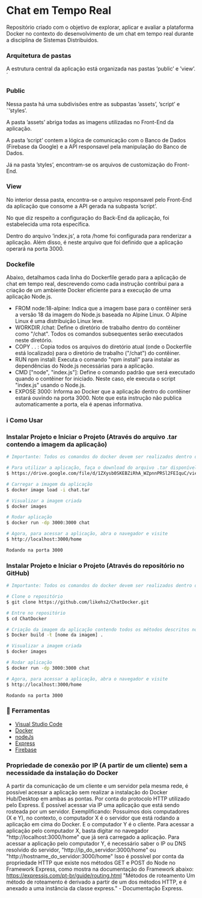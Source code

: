 # Chat em Tempo Real
Repositório criado com o objetivo de explorar, aplicar e avaliar a plataforma Docker no contexto do desenvolvimento de um chat em tempo real durante a disciplina de Sistemas Distribuidos. 

### Arquitetura de pastas

A estrutura central da aplicação está organizada nas pastas ’public’ e ’view’. ´
### Public
Nessa pasta há uma subdivisões entre as subpastas ’assets’, ’script’ e ˜’styles’. 

A pasta ’assets’ abriga todas as imagens utilizadas no Front-End da aplicação.

A pasta ’script’ contem a lógica de comunicação com o Banco de Dados (Firebase da Google) e a API responsavel pela manipulação do Banco de Dados. 

Já na pasta ’styles’, encontram-se os arquivos de customização do Front-End.

### View
No interior dessa pasta, encontra-se o arquivo responsavel pelo Front-End da aplicação que consome a API gerada na subpasta ’script’. 

No que diz respeito a configuração do Back-End da aplicação, foi estabelecida uma rota específica. 

Dentro do arquivo ’index.js’, a rota /home foi configurada para renderizar a aplicação.  Além disso, é neste arquivo que foi definido que a aplicação operará na porta 3000.

### Dockefile
Abaixo, detalhamos cada linha do Dockerfile gerado para a aplicação de chat em tempo real, descrevendo como cada instrução contribui para a criação de um ambiente Docker eficiente para a execução de uma aplicação Node.js.

- FROM node:18-alpine: Indica que a imagem base para o contêiner será a versão 18 da imagem do Node.js baseada no Alpine Linux. O Alpine Linux é uma distribuição Linux leve.
- WORKDIR /chat: Define o diretório de trabalho dentro do contêiner como "/chat". Todos os comandos subsequentes serão executados neste diretório.
- COPY . . : Copia todos os arquivos do diretório atual (onde o Dockerfile está localizado) para o diretório de trabalho ("/chat") do contêiner.
- RUN npm install: Executa o comando "npm install" para instalar as dependências do Node.js necessárias para a aplicação.
- CMD ["node", "index.js"]: Define o comando padrão que será executado quando o contêiner for iniciado. Neste caso, ele executa o script "index.js" usando o Node.js.
- EXPOSE 3000: Informa ao Docker que a aplicação dentro do contêiner estará ouvindo na porta 3000. Note que esta instrução não publica automaticamente a porta, ela é apenas informativa.

### :information_source: Como Usar


### Instalar Projeto e Iniciar o Projeto (Através do arquivo .tar contendo a imagem da aplicação)

```bash
# Importante: Todos os comandos do docker devem ser realizados dentro da pasta onde esta presente os arquivos da aplicação

# Para utilizar a aplicação, faça o download do arquivo .tar disponível no Google Drive através do link
$ https://drive.google.com/file/d/1ZXysb0SKEBZiRhA_WZpnnPRSl2FEIquC/view?usp=sharing

# Carregar a imagem da aplicação
$ docker image load -i chat.tar

# Visualizar a imagem criada
$ docker images

# Rodar aplicação
$ docker run -dp 3000:3000 chat

# Agora, para acessar a aplicação, abra o navegador e visite
$ http://localhost:3000/home

Rodando na porta 3000
```
### Instalar Projeto e Iniciar o Projeto (Através do repositório no GitHub)

```bash
# Importante: Todos os comandos do docker devem ser realizados dentro da pasta onde esta presente os arquivos da aplicação

# Clone o repositório
$ git clone https://github.com/likehs2/ChatDocker.git

# Entre no repositório
$ cd ChatDocker 

# Criação da imagem da aplicação contendo todos os métodos descritos no arquivo Dockerfile
$ Docker build -t [nome da imagem] .

# Visualizar a imagem criada
$ docker images

# Rodar aplicação
$ docker run -dp 3000:3000 chat

# Agora, para acessar a aplicação, abra o navegador e visite
$ http://localhost:3000/home

Rodando na porta 3000
```

### :hammer: Ferramentas

- [Visual Studio Code](https://code.visualstudio.com/)
- [Docker](https://www.docker.com/products/docker-desktop/)
- [nodeJs](https://nodejs.org/en)
- [Express](https://www.npmjs.com/package/express)
- [Firebase](https://firebase.google.com/?hl=pt)


### Propriedade de conexão por IP (A partir de um cliente) sem a necessidade da instalação do Docker

A partir da comunicação de um cliente e um servidor pela mesma rede, é possível acessar a aplicação sem realizar a instalação do Docker Hub/Desktop em ambas as pontas.
Por conta do protocolo HTTP utilizado pelo Express. É possível acessar via IP uma aplicação que está sendo rosteada por um servidor. Exemplificando:
Possuímos dois computadores (X e Y), no contexto, o computador X é o servidor que está rodando a aplicação em cima do Docker. E o computador Y é o cliente.
Para acessar a aplicação pelo computador X, basta digitar no navegador "http://localhost:3000/home" que já será carregado a aplicação.
Para acessar a aplicação pelo computador Y, é necessário saber o IP ou DNS resolvido do servidor, "http://ip_do_servidor:3000/home" ou "http://hostname_do_servidor:3000/home"
Isso é possível por conta da propriedade HTTP que existe nos métodos GET e POST do Node no Framework Express, como mostra na documentação do Framework abaixo:
https://expressjs.com/pt-br/guide/routing.html
"Métodos de roteamento
Um método de roteamento é derivado a partir de um dos métodos HTTP, e é anexado a uma instância da classe express." - Documentação Express.